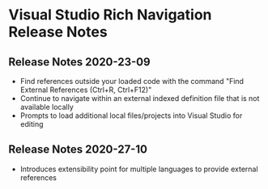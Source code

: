 # Visual Studio Rich Navigation Release Notes

## Release Notes 2020-23-09

- Find references outside your loaded code with the command "Find External References (Ctrl+R, Ctrl+F12)"
- Continue to navigate within an external indexed definition file that is not available locally
- Prompts to load additional local files/projects into Visual Studio for editing

## Release Notes 2020-27-10

- Introduces extensibility point for multiple languages to provide external references
